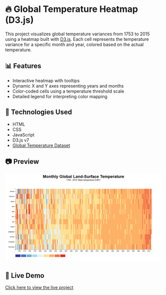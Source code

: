 # 🔥 Global Temperature Heatmap (D3.js)

This project visualizes global temperature variances from 1753 to 2015 using a heatmap built with [D3.js](https://d3js.org/). Each cell represents the temperature variance for a specific month and year, colored based on the actual temperature.

## 📊 Features

- Interactive heatmap with tooltips
- Dynamic X and Y axes representing years and months
- Color-coded cells using a temperature threshold scale
- Detailed legend for interpreting color mapping

## 🔧 Technologies Used

- HTML
- CSS
- JavaScript
- D3.js v7
- [Global Temperature Dataset](https://raw.githubusercontent.com/freeCodeCamp/ProjectReferenceData/master/global-temperature.json)

## 📷 Preview

![Preview](Capture.png)

## 🔗 Live Demo

[Click here to view the live project](https://tapubormon.github.io/heat-map-d3/)


